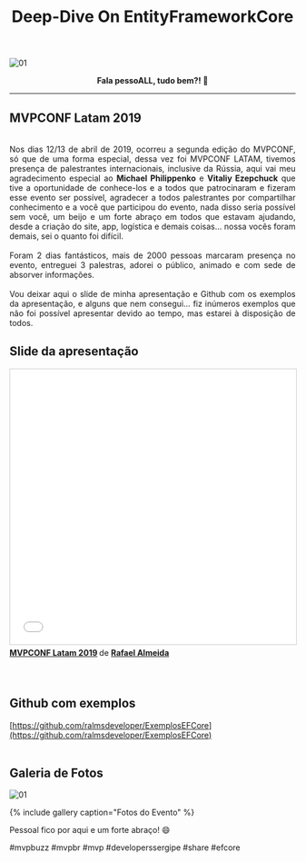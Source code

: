 ﻿---
title: "Deep-Dive On EntityFrameworkCore"
comments: true
excerpt_separator: "Ler mais"
categories:
  - Dica
toc: true
toc_label: "Começando"
categories:
  - Eventos
gallery:
  - url: /assets/images/mvpconf2019/1.jpeg
    image_path: /assets/images/mvpconf2019/1.jpeg
    alt: "MVPCONF 2019"
  - url: /assets/images/mvpconf2019/2.jpeg
    image_path: /assets/images/mvpconf2019/2.jpeg
    alt: "MVPCONF 2019"
  - url: /assets/images/mvpconf2019/3.jpeg
    image_path: /assets/images/mvpconf2019/3.jpeg
    alt: "MVPCONF 2019"
  - url: /assets/images/mvpconf2019/4.jpeg
    image_path: /assets/images/mvpconf2019/4.jpeg
    alt: "MVPCONF 2019"
  - url: /assets/images/mvpconf2019/5.jpeg
    image_path: /assets/images/mvpconf2019/5.jpeg
    alt: "MVPCONF 2019"
  - url: /assets/images/mvpconf2019/6.jpeg
    image_path: /assets/images/mvpconf2019/6.jpeg
  - url: /assets/images/mvpconf2019/7.jpeg
    image_path: /assets/images/mvpconf2019/7.jpeg
  - url: /assets/images/mvpconf2019/8.jpeg
    image_path: /assets/images/mvpconf2019/8.jpeg
  - url: /assets/images/mvpconf2019/9.jpeg
    image_path: /assets/images/mvpconf2019/9.jpeg
    alt: "MVPCONF 2019"
  - url: /assets/images/mvpconf2019/10.JPG
    image_path: /assets/images/mvpconf2019/10.JPG
    alt: "MVPCONF 2019"
  - url: /assets/images/mvpconf2019/11.JPG
    image_path: /assets/images/mvpconf2019/11.JPG
    alt: "MVPCONF 2019"
  - url: /assets/images/mvpconf2019/12.JPG
    image_path: /assets/images/mvpconf2019/12.JPG
    alt: "MVPCONF 2019"
  - url: /assets/images/mvpconf2019/13.JPG
    image_path: /assets/images/mvpconf2019/13.JPG
    alt: "MVPCONF 2019"
  - url: /assets/images/mvpconf2019/14.JPG
    image_path: /assets/images/mvpconf2019/14.JPG
    alt: "MVPCONF 2019"
  - url: /assets/images/mvpconf2019/15.JPG
    image_path: /assets/images/mvpconf2019/15.JPG
    alt: "MVPCONF 2019"
---

![01]({{site.url}}{{site.baseurl}}/assets/images/mvpconf2019/topo.PNG)

<center><strong>Fala pessoALL, tudo bem?! 👊</strong></center>
<hr>


## MVPCONF Latam 2019
<br>
<div style="text-align: justify">
Nos dias 12/13 de abril de 2019, ocorreu a segunda edição do MVPCONF, só que de uma forma especial, dessa vez foi MVPCONF LATAM, tivemos presença de palestrantes internacionais, inclusive da Rússia, aqui vai meu agradecimento especial ao <strong>Michael Philippenko</strong> e <strong>Vitaliy Ezepchuck</strong> que tive a oportunidade de conhece-los e a todos que patrocinaram e fizeram esse evento ser possível, agradecer a todos palestrantes por compartilhar conhecimento e a você que participou do evento, nada disso seria possível sem você, um beijo e um forte abraço em todos que estavam ajudando, desde a criação do site, app, logística e demais coisas... nossa vocês foram demais, sei o quanto foi difícil.
<br><br>
Foram 2 dias fantásticos, mais de 2000 pessoas marcaram presença no evento, entreguei 3 palestras, adorei o público, animado e com sede de absorver informações.
<br><br>
Vou deixar aqui o slide de minha apresentação e Github com os exemplos da apresentação, e alguns que nem consegui... fiz inúmeros exemplos que não foi possível apresentar devido ao tempo, mas estarei à disposição de todos.
</div>
 
## Slide da apresentação
<iframe src="//www.slideshare.net/slideshow/embed_code/key/rrkAZ3wxffR0pb" width="595" height="485" frameborder="0" marginwidth="0" marginheight="0" scrolling="no" style="border:1px solid #CCC; border-width:1px; margin-bottom:5px; max-width: 100%;" allowfullscreen> </iframe> <div style="margin-bottom:5px"> <strong> <a href="//www.slideshare.net/RafaelAlmeida59/mvpconf-latam-2019" title="MVPCONF Latam 2019" target="_blank">MVPCONF Latam 2019</a> </strong> de <strong><a href="https://www.slideshare.net/RafaelAlmeida59" target="_blank">Rafael Almeida</a></strong> </div>
<br><br> 

## Github com exemplos
[https://github.com/ralmsdeveloper/ExemplosEFCore](https://github.com/ralmsdeveloper/ExemplosEFCore) 
<br><br> 

## Galeria de Fotos
![01]({{site.url}}{{site.baseurl}}/assets/images/mvpconf2019/1.jpeg) 

{% include gallery caption="Fotos do Evento" %}


<div class="notice--success">
Pessoal fico por aqui e um forte abraço! 😄
</div>

 #mvpbuzz #mvpbr #mvp #developerssergipe #share #efcore<br><br> 
